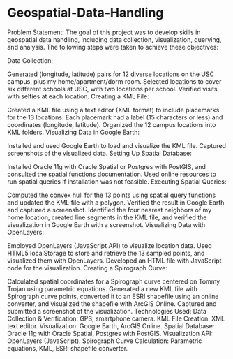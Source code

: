 # Geospatial-Data-Handling

Problem Statement:
The goal of this project was to develop skills in geospatial data handling, including data collection, visualization, querying, and analysis. The following steps were taken to achieve these objectives:

Data Collection:

Generated (longitude, latitude) pairs for 12 diverse locations on the USC campus, plus my home/apartment/dorm room.
Selected locations to cover six different schools at USC, with two locations per school.
Verified visits with selfies at each location.
Creating a KML File:

Created a KML file using a text editor (XML format) to include placemarks for the 13 locations.
Each placemark had a label (15 characters or less) and coordinates (longitude, latitude).
Organized the 12 campus locations into KML folders.
Visualizing Data in Google Earth:

Installed and used Google Earth to load and visualize the KML file.
Captured screenshots of the visualized data.
Setting Up Spatial Database:

Installed Oracle 11g with Oracle Spatial or Postgres with PostGIS, and consulted the spatial functions documentation.
Used online resources to run spatial queries if installation was not feasible.
Executing Spatial Queries:

Computed the convex hull for the 13 points using spatial query functions and updated the KML file with a polygon. Verified the result in Google Earth and captured a screenshot.
Identified the four nearest neighbors of my home location, created line segments in the KML file, and verified the visualization in Google Earth with a screenshot.
Visualizing Data with OpenLayers:

Employed OpenLayers (JavaScript API) to visualize location data.
Used HTML5 localStorage to store and retrieve the 13 sampled points, and visualized them with OpenLayers.
Developed an HTML file with JavaScript code for the visualization.
Creating a Spirograph Curve:

Calculated spatial coordinates for a Spirograph curve centered on Tommy Trojan using parametric equations.
Generated a new KML file with Spirograph curve points, converted it to an ESRI shapefile using an online converter, and visualized the shapefile with ArcGIS Online.
Captured and submitted a screenshot of the visualization.
Technologies Used:
Data Collection & Verification: GPS, smartphone camera.
KML File Creation: XML text editor.
Visualization: Google Earth, ArcGIS Online.
Spatial Database: Oracle 11g with Oracle Spatial, Postgres with PostGIS.
Visualization API: OpenLayers (JavaScript).
Spirograph Curve Calculation: Parametric equations, KML, ESRI shapefile converter.
